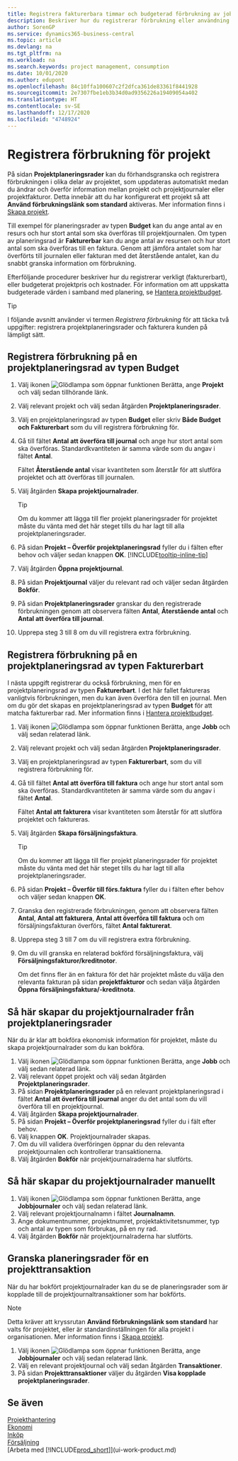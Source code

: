 ```yaml
---
title: Registrera fakturerbara timmar och budgeterad förbrukning av jobbresurs | Microsoft Docs
description: Beskriver hur du registrerar förbrukning eller användning av artiklar eller resurser i ett projekt för att underlätta projekthantering.
author: SorenGP
ms.service: dynamics365-business-central
ms.topic: article
ms.devlang: na
ms.tgt_pltfrm: na
ms.workload: na
ms.search.keywords: project management, consumption
ms.date: 10/01/2020
ms.author: edupont
ms.openlocfilehash: 84c10ffa100607c2f2dfca361de83361f8441928
ms.sourcegitcommit: 2e7307fbe1eb3b34d0ad9356226a19409054a402
ms.translationtype: HT
ms.contentlocale: sv-SE
ms.lasthandoff: 12/17/2020
ms.locfileid: "4748924"
---
```

# <a name="record-usage-for-jobs"></a>Registrera förbrukning för projekt

På sidan **Projektplaneringsrader** kan du förhandsgranska och registrera förbrukningen i olika delar av projektet, som uppdateras automatiskt medan du ändrar och överför information mellan projekt och projektjournaler eller projektfakturor. Detta innebär att du har konfigurerat ett projekt så att **Använd förbrukningslänk som standard** aktiveras. Mer information finns i [Skapa projekt](projects-how-setup-jobs.md).  

Till exempel för planeringsrader av typen **Budget** kan du ange antal av en resurs och hur stort antal som ska överföras till projektjournalen. Om typen av planeringsrad är **Fakturerbar** kan du ange antal av resursen och hur stort antal som ska överföras till en faktura. Genom att jämföra antalet som har överförts till journalen eller fakturan med det återstående antalet, kan du snabbt granska information om förbrukning.

Efterföljande procedurer beskriver hur du registrerar verkligt (fakturerbart), eller budgeterat projektpris och kostnader. För information om att uppskatta budgeterade värden i samband med planering, se [Hantera projektbudget](projects-how-manage-budgets.md).  

> [!TIP]
> I följande avsnitt använder vi termen *Registrera förbrukning* för att täcka två uppgifter: registrera projektplaneringsrader och fakturera kunden på lämpligt sätt.

## <a name="to-record-usage-for-a-job-planning-line-of-type-budget"></a>Registrera förbrukning på en projektplaneringsrad av typen Budget

1. Välj ikonen ![Glödlampa som öppnar funktionen Berätta](media/ui-search/search_small.png "Berätta vad du vill göra"), ange **Projekt** och välj sedan tillhörande länk.  
2. Välj relevant projekt och välj sedan åtgärden **Projektplaneringsrader**.
3. Välj en projektplaneringsrad av typen **Budget** eller skriv **Både Budget och Fakturerbart** som du vill registrera förbrukning för.
4. Gå till fältet **Antal att överföra till journal** och ange hur stort antal som ska överföras. Standardkvantiteten är samma värde som du angav i fältet **Antal**.

    Fältet **Återstående antal** visar kvantiteten som återstår för att slutföra projektet och att överföras till journalen.  
5. Välj åtgärden **Skapa projektjournalrader**.

    > [!TIP]
    > Om du kommer att lägga till fler projekt planeringsrader för projektet måste du vänta med det här steget tills du har lagt till alla projektplaneringsrader.
6. På sidan **Projekt – Överför projektplaneringsrad** fyller du i fälten efter behov och väljer sedan knappen **OK**. [!INCLUDE[tooltip-inline-tip](includes/tooltip-inline-tip_md.md)]
7. Välj åtgärden **Öppna projektjournal**.  
8. På sidan **Projektjournal** väljer du relevant rad och väljer sedan åtgärden **Bokför**.
9. På sidan **Projektplaneringsrader** granskar du den registrerade förbrukningen genom att observera fälten **Antal**, **Återstående antal** och **Antal att överföra till journal**.  
10. Upprepa steg 3 till 8 om du vill registrera extra förbrukning.  

## <a name="to-record-usage-for-a-job-planning-line-of-type-billable"></a>Registrera förbrukning på en projektplaneringsrad av typen Fakturerbart

I nästa uppgift registrerar du också förbrukning, men för en projektplaneringsrad av typen **Fakturerbart**. I det här fallet faktureras vanligtvis förbrukningen, men du kan även överföra den till en journal. Men om du gör det skapas en projektplaneringsrad av typen **Budget** för att matcha fakturerbar rad. Mer information finns i [Hantera projektbudget](projects-how-manage-budgets.md).

1. Välj ikonen ![Glödlampa som öppnar funktionen Berätta](media/ui-search/search_small.png "Berätta vad du vill göra"), ange **Jobb** och välj sedan relaterad länk.
2. Välj relevant projekt och välj sedan åtgärden **Projektplaneringsrader**.  
3. Välj en projektplaneringsrad av typen **Fakturerbart**, som du vill registrera förbrukning för.
4. Gå till fältet **Antal att överföra till faktura** och ange hur stort antal som ska överföras. Standardkvantiteten är samma värde som du angav i fältet **Antal**.

    Fältet **Antal att fakturera** visar kvantiteten som återstår för att slutföra projektet och faktureras.  
5. Välj åtgärden **Skapa försäljningsfaktura**.

    > [!TIP]
    > Om du kommer att lägga till fler projekt planeringsrader för projektet måste du vänta med det här steget tills du har lagt till alla projektplaneringsrader.
6. På sidan **Projekt – Överför till förs.faktura** fyller du i fälten efter behov och väljer sedan knappen **OK**.
7. Granska den registrerade förbrukningen, genom att observera fälten **Antal**, **Antal att fakturera**, **Antal att överföra till faktura** och om försäljningsfakturan överförs, fältet **Antal fakturerat**.
8. Upprepa steg 3 till 7 om du vill registrera extra förbrukning.  
9. Om du vill granska en relaterad bokförd försäljningsfaktura, välj **Försäljningsfakturor/kreditnotor**.  

    Om det finns fler än en faktura för det här projektet måste du välja den relevanta fakturan på sidan **projektfakturor** och sedan välja åtgärden **Öppna försäljningsfaktura/-kreditnota**.  

## <a name="to-create-job-journal-lines-from-job-planning-lines"></a>Så här skapar du projektjournalrader från projektplaneringsrader

När du är klar att bokföra ekonomisk information för projektet, måste du skapa projektjournalrader som du kan bokföra.

1. Välj ikonen ![Glödlampa som öppnar funktionen Berätta](media/ui-search/search_small.png "Berätta vad du vill göra"), ange **Jobb** och välj sedan relaterad länk.  
2. Välj relevant öppet projekt och välj sedan åtgärden **Projektplaneringsrader**.  
3. På sidan **Projektplaneringsrader** på en relevant projektplaneringsrad i fältet **Antal att överföra till journal** anger du det antal som du vill överföra till en projektjournal.  
4. Välj åtgärden **Skapa projektjournalrader**.
5. På sidan **Projekt – Överför projektplaneringsrad** fyller du i fält efter behov.  
6. Välj knappen **OK**. Projektjournalrader skapas.
7. Om du vill validera överföringen öppnar du den relevanta projektjournalen och kontrollerar transaktionerna.  
8. Välj åtgärden **Bokför** när projektjournalraderna har slutförts.  

## <a name="to-create-job-journal-lines-manually"></a>Så här skapar du projektjournalrader manuellt

1. Välj ikonen ![Glödlampa som öppnar funktionen Berätta](media/ui-search/search_small.png "Berätta vad du vill göra"), ange **Jobbjournaler** och välj sedan relaterad länk.  
2. Välj relevant projektjournalnamn i fältet **Journalnamn**.  
3. Ange dokumentnummer, projektnumret, projektaktivitetsnummer, typ och antal av typen som förbrukas, på en ny rad.  
4. Välj åtgärden **Bokför** när projektjournalraderna har slutförts.  

## <a name="to-review-planning-lines-for-a-job-ledger-entry"></a>Granska planeringsrader för en projekttransaktion

När du har bokfört projektjournalrader kan du se de planeringsrader som är kopplade till de projektjournaltransaktioner som har bokförts.

> [!NOTE]  
> Detta kräver att kryssrutan **Använd förbrukningslänk som standard** har valts för projektet, eller är standardinställningen för alla projekt i organisationen. Mer information finns i [Skapa projekt](projects-how-setup-jobs.md).  

1. Välj ikonen ![Glödlampa som öppnar funktionen Berätta](media/ui-search/search_small.png "Berätta vad du vill göra"), ange **Jobbjournaler** och välj sedan relaterad länk.  
2. Välj en relevant projektjournal och välj sedan åtgärden **Transaktioner**.  
3. På sidan **Projekttransaktioner** väljer du åtgärden **Visa kopplade projektplaneringsrader**.

## <a name="see-also"></a>Se även
[Projekthantering](projects-manage-projects.md)  
[Ekonomi](finance.md)  
[Inköp](purchasing-manage-purchasing.md)         
[Försäljning](sales-manage-sales.md)      
[Arbeta med [!INCLUDE[prod_short](includes/prod_short.md)]](ui-work-product.md)  
